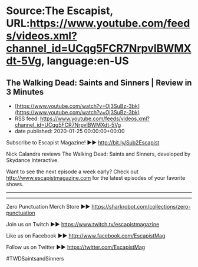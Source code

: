 # Source:The Escapist, URL:https://www.youtube.com/feeds/videos.xml?channel_id=UCqg5FCR7NrpvlBWMXdt-5Vg, language:en-US

## The Walking Dead: Saints and Sinners | Review in 3 Minutes
 - [https://www.youtube.com/watch?v=Oj3SuBz-3bk](https://www.youtube.com/watch?v=Oj3SuBz-3bk)
 - RSS feed: https://www.youtube.com/feeds/videos.xml?channel_id=UCqg5FCR7NrpvlBWMXdt-5Vg
 - date published: 2020-01-25 00:00:00+00:00

Subscribe to Escapist Magazine! ►► http://bit.ly/Sub2Escapist

Nick Calandra reviews The Walking Dead: Saints and Sinners, developed by Skydance Interactive. 

Want to see the next episode a week early? Check out http://www.escapistmagazine.com for the latest episodes of your favorite shows.

---



---


Zero Punctuation Merch Store ►► https://sharkrobot.com/collections/zero-punctuation 

Join us on Twitch ►► https://www.twitch.tv/escapistmagazine 

Like us on Facebook ►► http://www.facebook.com/EscapistMag

Follow us on Twitter ►► https://twitter.com/EscapistMag

#TWDSaintsandSinners

